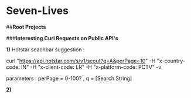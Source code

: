 
# Seven-Lives




##**Root Projects**




###**Interesting Curl Requests on Public API's**



**1)** Hotstar seachbar suggestion : 
  
curl "https://api.hotstar.com/s/v1/scout?q=A&perPage=10" -H "x-country-code: IN" -H "x-client-code: LR"  -H "x-platform-code: PCTV"  -v

parameters : perPage = 0-100? , q = [Search String]




**2)** 
